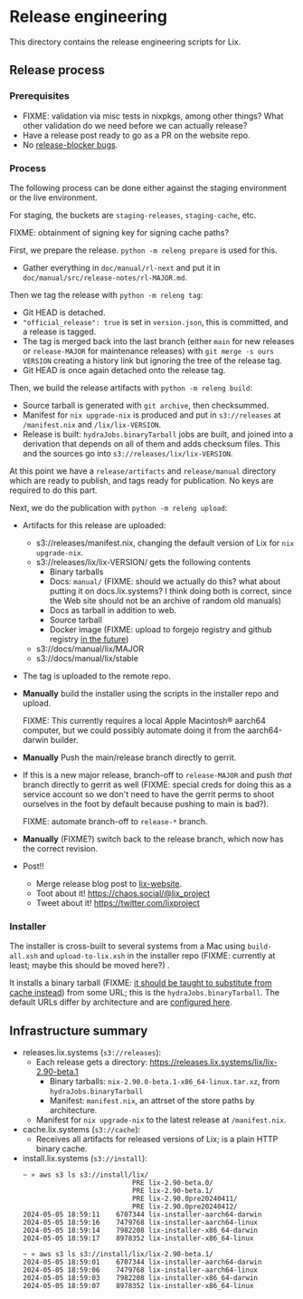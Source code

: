 # Release engineering

This directory contains the release engineering scripts for Lix.

## Release process

### Prerequisites

* FIXME: validation via misc tests in nixpkgs, among other things? What other
  validation do we need before we can actually release?
* Have a release post ready to go as a PR on the website repo.
* No [release-blocker bugs][release-blockers].

[release-blockers]: https://git.lix.systems/lix-project/lix/issues?q=&type=all&sort=&labels=145&state=open&milestone=0&project=0&assignee=0&poster=0

### Process

The following process can be done either against the staging environment or the
live environment.

For staging, the buckets are `staging-releases`, `staging-cache`, etc.

FIXME: obtainment of signing key for signing cache paths?

First, we prepare the release. `python -m releng prepare` is used for this.

* Gather everything in `doc/manual/rl-next` and put it in
  `doc/manual/src/release-notes/rl-MAJOR.md`.

Then we tag the release with `python -m releng tag`:

* Git HEAD is detached.
* `"official_release": true` is set in `version.json`, this is committed, and a
  release is tagged.
* The tag is merged back into the last branch (either `main` for new releases
  or `release-MAJOR` for maintenance releases) with `git merge -s ours VERSION`
  creating a history link but ignoring the tree of the release tag.
* Git HEAD is once again detached onto the release tag.

Then, we build the release artifacts with `python -m releng build`:

* Source tarball is generated with `git archive`, then checksummed.
* Manifest for `nix upgrade-nix` is produced and put in `s3://releases` at
  `/manifest.nix` and `/lix/lix-VERSION`.
* Release is built: `hydraJobs.binaryTarball` jobs are built, and joined into a
  derivation that depends on all of them and adds checksum files. This and the
  sources go into `s3://releases/lix/lix-VERSION`.

At this point we have a `release/artifacts` and `release/manual` directory
which are ready to publish, and tags ready for publication. No keys are
required to do this part.

Next, we do the publication with `python -m releng upload`:

* Artifacts for this release are uploaded:
  * s3://releases/manifest.nix, changing the default version of Lix for
    `nix upgrade-nix`.
  * s3://releases/lix/lix-VERSION/ gets the following contents
    * Binary tarballs
    * Docs: `manual/` (FIXME: should we actually do this? what about putting it
      on docs.lix.systems? I think doing both is correct, since the Web site
      should not be an archive of random old manuals)
    * Docs as tarball in addition to web.
    * Source tarball
    * Docker image (FIXME: upload to forgejo registry and github registry [in the future][upload-docker])
  * s3://docs/manual/lix/MAJOR
  * s3://docs/manual/lix/stable

* The tag is uploaded to the remote repo.
* **Manually** build the installer using the scripts in the installer repo and upload.

  FIXME: This currently requires a local Apple Macintosh® aarch64 computer, but
  we could possibly automate doing it from the aarch64-darwin builder.
* **Manually** Push the main/release branch directly to gerrit.
* If this is a new major release, branch-off to `release-MAJOR` and push *that* branch
  directly to gerrit as well (FIXME: special creds for doing this as a service
  account so we don't need to have the gerrit perms to shoot ourselves in the
  foot by default because pushing to main is bad?).

  FIXME: automate branch-off to `release-*` branch.
* **Manually** (FIXME?) switch back to the release branch, which now has the
  correct revision.
* Post!!
  * Merge release blog post to [lix-website].
  * Toot about it! https://chaos.social/@lix_project
  * Tweet about it! https://twitter.com/lixproject

[lix-website]: https://git.lix.systems/lix-project/lix-website

[upload-docker]: https://git.lix.systems/lix-project/lix/issues/252

### Installer

The installer is cross-built to several systems from a Mac using
`build-all.xsh` and `upload-to-lix.xsh` in the installer repo (FIXME: currently
at least; maybe this should be moved here?) .

It installs a binary tarball (FIXME: [it should be taught to substitute from
cache instead][installer-substitute])
from some URL; this is the `hydraJobs.binaryTarball`. The default URLs differ
by architecture and are [configured here][tarball-urls].

[installer-substitute]: https://git.lix.systems/lix-project/lix-installer/issues/13
[tarball-urls]: https://git.lix.systems/lix-project/lix-installer/src/commit/693592ed10d421a885bec0a9dd45e87ab87eb90a/src/settings.rs#L14-L28

## Infrastructure summary

* releases.lix.systems (`s3://releases`):
  * Each release gets a directory: https://releases.lix.systems/lix/lix-2.90-beta.1
    * Binary tarballs: `nix-2.90.0-beta.1-x86_64-linux.tar.xz`, from `hydraJobs.binaryTarball`
    * Manifest: `manifest.nix`, an attrset of the store paths by architecture.
  * Manifest for `nix upgrade-nix` to the latest release at `/manifest.nix`.
* cache.lix.systems (`s3://cache`):
  * Receives all artifacts for released versions of Lix; is a plain HTTP binary cache.
* install.lix.systems (`s3://install`):
  ```
  ~ » aws s3 ls s3://install/lix/
                             PRE lix-2.90-beta.0/
                             PRE lix-2.90-beta.1/
                             PRE lix-2.90.0pre20240411/
                             PRE lix-2.90.0pre20240412/
  2024-05-05 18:59:11    6707344 lix-installer-aarch64-darwin
  2024-05-05 18:59:16    7479768 lix-installer-aarch64-linux
  2024-05-05 18:59:14    7982208 lix-installer-x86_64-darwin
  2024-05-05 18:59:17    8978352 lix-installer-x86_64-linux

  ~ » aws s3 ls s3://install/lix/lix-2.90-beta.1/
  2024-05-05 18:59:01    6707344 lix-installer-aarch64-darwin
  2024-05-05 18:59:06    7479768 lix-installer-aarch64-linux
  2024-05-05 18:59:03    7982208 lix-installer-x86_64-darwin
  2024-05-05 18:59:07    8978352 lix-installer-x86_64-linux
  ```
